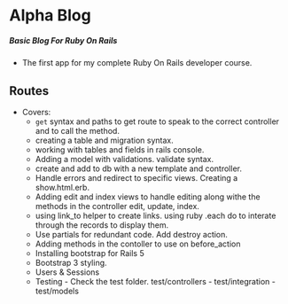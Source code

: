 # Alpha Blog
##### Basic Blog For Ruby On Rails

- The first app for my complete Ruby On Rails developer course.

## Routes
- Covers:
    - `get` syntax and paths to get route to speak to the correct controller and to call the method.
    - creating a table and migration syntax.
    - working with tables and fields in rails console.
    - Adding a model with validations. validate syntax.
    - create and add to db with a new template and controller.
    - Handle errors and redirect to specific views. Creating a show.html.erb.
    - Adding edit and index views to handle editing along withe the methods in the controller edit, update, index.
    - using link_to helper to create links. using ruby .each do to interate through the records to display them.
    - Use partials for redundant code. Add destroy action.
    - Adding methods in the contoller to use on before_action
    - Installing bootstrap for Rails 5
    - Bootstrap 3 styling.
    - Users & Sessions
    - Testing - Check the test folder. test/controllers - test/integration - test/models
